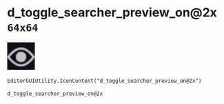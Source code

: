 # d_toggle_searcher_preview_on@2x `64x64`
<img src="/img/d_toggle_searcher_preview_on.png" width=64 height=64>

``` CSharp
EditorGUIUtility.IconContent("d_toggle_searcher_preview_on@2x")
```
```
d_toggle_searcher_preview_on@2x
```
